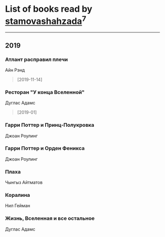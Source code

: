 # List of books read by [stamovashahzada](http://vk.com/id310646815)<sup>7</sup>
---

## 2019

### Атлант расправил плечи
Айн Рэнд
> [2019-11-14] 


### Ресторан "У конца Вселенной"
Дуглас Адамс
> [2019-01] 


### Гарри Поттер и Принц-Полукровка
Джоан Роулинг


### Гарри Поттер и Орден Феникса
Джоан Роулинг


### Плаха
Чынгыз Айтматов


### Коралина
Нил Гейман


### Жизнь, Вселенная и все остальное
Дуглас Адамс




